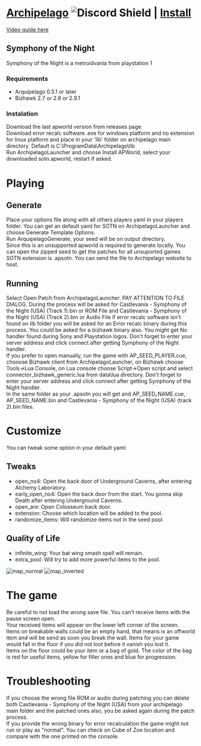 # [Archipelago](https://archipelago.gg) ![Discord Shield](https://discordapp.com/api/guilds/731205301247803413/widget.png?style=shield) | [Install](https://github.com/ArchipelagoMW/Archipelago/releases)

[Video guide here](https://youtu.be/r0Fyf-5t_6g)
## Symphony of the Night
Symphony of the Night is a metroidvania from playstation 1

### Requirements
* Arquipelago 0.5.1 or later
* Bizhawk 2.7 or 2.8 or 2.9.1

### Instalation
Download the last apworld version from releases page.  
Download error recalc software .exe for windows platform and no extension for linux platform and place in your 'lib' folder on archipelago main directory. Default is C:\ProgramData\Archipelago\lib  
Run ArchipelagoLauncher and choose Install APWorld, select your downloaded sotn.apworld, restart if asked.  

# Playing
## Generate
Place your options file along with all others players yaml in your players folder. You can get an default yaml for SOTN on ArchipelagoLauncher and choose Generate Template Options.  
Run ArquipelagoGenerate, your seed will be on output directory.  
Since this is an unsupported apworld is required to generate locally. You can open the zipped seed to get the patches for all unsuported games SOTN extension is .apsotn. You can send the file to Archipelago website to host.  
## Running
Select Open Patch from ArchipelagoLauncher. PAY ATTENTION TO FILE DIALOG. During the process will be asked for Castlevania - Symphony of the Night (USA) (Track 1).bin or ROM File and Castlevania - Symphony of the Night (USA) (Track 2).bin or Audio File if error recalc software isn't found on lib folder you will be asked for an Error recalc binary during this process. You could be asked for a bizhawk binary also. You might get No handler found during Sony and Playstation logos. Don't forget to enter your server address and click connect after getting Symphony of the Night handler.  
If you prefer to open manually, run the game with AP_SEED_PLAYER.cue, chooose Bizhawk client from ArchipelagoLauncher, on Bizhawk choose Tools->Lua Console, on Lua console choose Script->Open script and select connector_bizhawk_generic.lua from data\lua directory. Don't forget to enter your server address and click connect after getting Symphony of the Night handler.  
In the same folder as your .apsotn you will get and AP_SEED_NAME.cue, AP_SEED_NAME.bin and Castlevania - Symphony of the Night (USA) (track 2).bin files.  
# Customize
You can tweak some option in your default yaml:  
## Tweaks
* open_no4: Open the back door of Underground Caverns, after entering Alchemy Laboratory.
* early_open_no4: Open the back door from the start. You gonna skip Death after entering Underground Caverns.
* open_are: Open Colosseum back door.
* extension: Choose which location will be added to the pool.
* randomize_items: Will randomize items not in the seed pool.
## Quality of Life
* infinite_wing: Your bat wing smash spell will remain.
* extra_pool: Will try to add more powerful items to the pool.

![map_normal](https://github.com/user-attachments/assets/f586e1bc-9eaf-4998-83c7-5562ff30bf91)
![map_inverted](https://github.com/user-attachments/assets/bd1c6ba5-9b25-4d7a-ae1e-ee34f56e5ca3)

# The game
Be careful to not load the wrong save file. You can't receive items with the pause screen open.  
Your received items will appear on the lower left corner of the screen.  
Items on breakable walls could be an empty hand, that means is an offworld item and will be send as soon you break the wall. Items for your game would fall in the floor if you did not loot before it vanish you lost it.  
Items on the floor could be your item or a bag of gold. The color of the bag is red for useful items, yellow for filler ones and blue for progression.  

# Troubleshooting
If you choose the wrong file ROM or audio during patching you can delete both Castlevania - Symphony of the Night (USA) from your archipelago main folder and the patched ones also, you be asked again during the patch process.  
If you provide the wrong binary for error recalculation the game might not run or play as "normal". You can check on Cube of Zoe location and compare with the one printed on the console.  
